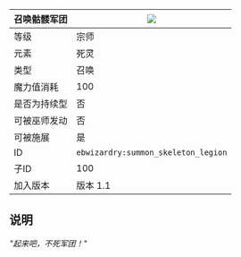 | 召唤骷髅军团 |![](https://github.com/Electroblob77/Wizardry/blob/1.12.2/src/main/resources/assets/ebwizardry/textures/spells/summon_skeleton_legion.png)|
|---|---|
| 等级 | 宗师 |
| 元素 | 死灵 |
| 类型 | 召唤 |
| 魔力值消耗 | 100 |
| 是否为持续型 | 否 |
| 可被巫师发动 | 否 |
| 可被施展 | 是 |
| ID | `ebwizardry:summon_skeleton_legion` |
| 子ID | 100 |
| 加入版本 | 版本 1.1 |
## 说明
_"起来吧，不死军团！"_
